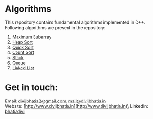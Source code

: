# Algorithms
This repository contains fundamental algorithms implemented in C++.
Following algorithms are present in the repository:
 1. [Maximum Subarray](https://github.com/bhatiadivij/Algorithms/blob/master/maximum_subarray.cpp)
 2. [Heap Sort](https://github.com/bhatiadivij/Algorithms/blob/master/heapsort.cpp)
 3. [Quick Sort](https://github.com/bhatiadivij/Algorithms/blob/master/quicksort.cpp)
 4. [Count Sort](https://github.com/bhatiadivij/Algorithms/blob/master/countsort.cpp)
 5. [Stack](https://github.com/bhatiadivij/Algorithms/blob/master/stack.cpp)
 6. [Queue](https://github.com/bhatiadivij/Algorithms/blob/master/queue.cpp)
 6. [Linked List](https://github.com/bhatiadivij/Algorithms/blob/master/linkedlist.cpp)
 
# Get in touch:
Email: [divijbhatia2@gmail.com](mailto:divijbhatia2@gmail.com), [mail@divijbhatia.in](mailto:mail@divijbhatia.in)     
Website: [http://www.divijbhatia.in](http://www.divijbhatia.in)\
Linkedin:  [bhatiadivij](https://www.linkedin.com/in/bhatiadivij)

